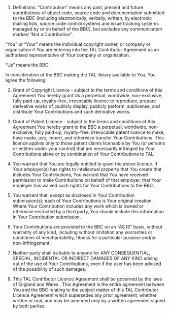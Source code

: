 1. Definitions:
“Contribution” means any past, present and future contributions of object code, source code and
documentation submitted to the BBC (including electronically, verbally, written, by electronic
mailing lists, source code control systems and issue tracking systems managed by or on behalf of
the BBC), but excludes any communication marked “Not a Contribution”.     

 “You” or “Your” means the individual copyright owner, or company or organisation if You are
entering into the TAL Contributor Agreement as an authorised representative of Your company or
organisation.

 “Us” means the BBC.

 In consideration of the BBC making the TAL library available to You, You agree the following:

2. Grant of Copyright Licence - subject to the terms and conditions of this Agreement You hereby
grant Us a perpetual, worldwide, non-exclusive, fully paid-up, royalty-free, irrevocable licence to reproduce, prepare derivative works of, publicly display, publicly perform, sublicense, and
distribute Your Contributions and such derivative works.

3. Grant of Patent Licence - subject to the terms and conditions of this Agreement You hereby
grant to the BBC a perpetual, worldwide, non-exclusive, fully paid-up, royalty-free, irrevocable
patent licence to make, have made, use, import, and otherwise transfer Your Contributions. This
licence applies only to those patent claims licensable by You (or persons or entities under your
control) that are necessarily infringed by Your Contributions alone or by combination of Your
Contributions to TAL.

4. You warrant that You are legally entitled to grant the above licence. If Your employer(s) has
rights to intellectual property that You create that includes Your Contributions, You warrant that
You have received permission to make Contributions on behalf of that employer, that Your
employer has waived such rights for Your Contributions to the BBC.

5. You warrant that, except as disclosed in Your Contribution submission(s), each of Your
Contributions is Your original creation. Where Your Contribution includes any work which is
owned or otherwise restricted by a third party, You should include this information in Your
Contribution submission.

6. Your Contributions are provided to the BBC on an “AS IS” basis, without warranty of any kind,
including without limitation any warranties or conditions of merchantability, fitness for a particular purpose and/or non-infringement.

7. Neither party shall be liable to anyone for ANY CONSEQUENTIAL, SPECIAL, INCIDENTAL
OR INDIRECT DAMAGES OF ANY KIND arising out of the use of Your Contributions, even if the
user has been advised of the possibility of such damages.

8. This TAL Contributor Licence Agreement shall be governed by the laws of England and Wales .
This Agreement is the entire agreement between You and the BBC relating to the subject matter
of this TAL Contributor Licence Agreement which supersedes any prior agreement, whether
written or oral, and may be amended only by a written agreement signed by both parties.
